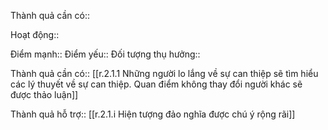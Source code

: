 

Thành quả cần có::

Hoạt động::

Điểm mạnh::
Điểm yếu::
Đối tượng thụ hưởng::

Thành quả cần có:: [[r.2.1.1 Những người lo lắng về sự can thiệp sẽ tìm hiểu các lý thuyết về sự can thiệp. Quan điểm không thay đổi người khác sẽ được thảo luận]] 

Thành quả hỗ trợ:: [[r.2.1.i Hiện tượng đảo nghĩa được chú ý rộng rãi]]